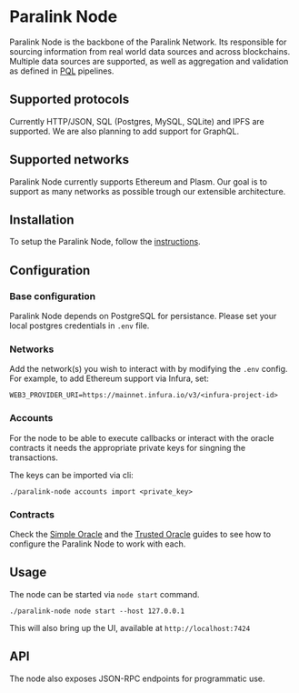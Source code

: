 <!--
order: 13
-->

# Paralink Node

Paralink Node is the backbone of the Paralink Network. Its responsible for sourcing information from
real world data sources and across blockchains. Multiple data sources are supported, as well
as aggregation and validation as defined in [PQL](/developer-guide/paralink-query-language) pipelines.

## Supported protocols
Currently HTTP/JSON, SQL (Postgres, MySQL, SQLite) and IPFS are supported. We are also planning to add
support for GraphQL.

## Supported networks
Paralink Node currently supports Ethereum and Plasm. Our goal is to support as many networks as
possible trough our extensible architecture.

## Installation
To setup the Paralink Node, follow the [instructions](https://github.com/paralink-network/paralink-node/blob/master/README.md).

## Configuration

### Base configuration
Paralink Node depends on PostgreSQL for persistance. Please set your local postgres credentials in
`.env` file.

### Networks
Add the network(s) you wish to interact with by modifying the `.env` config. For example, to add
Ethereum support via Infura, set:
```
WEB3_PROVIDER_URI=https://mainnet.infura.io/v3/<infura-project-id>
```

### Accounts
For the node to be able to execute callbacks or interact with the oracle contracts it needs the
appropriate private keys for singning the transactions.

The keys can be imported via cli:
```
./paralink-node accounts import <private_key>
```

### Contracts
Check the [Simple Oracle](/developer-guide/simple-oracle) and the [Trusted Oracle](/developer-guide/trusted-oracle) guides to see how to configure the Paralink Node to work with each.

## Usage
The node can be started via `node start` command.
```
./paralink-node node start --host 127.0.0.1
```
This will also bring up the UI, available at `http://localhost:7424`

## API
The node also exposes JSON-RPC endpoints for programmatic use.
